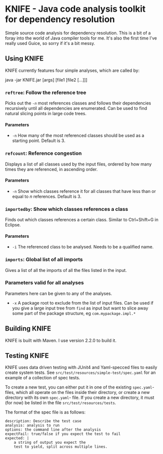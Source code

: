 KNIFE - Java code analysis toolkit for dependency resolution
=================================================================================================
Simple source code analysis for dependency resolution. This is a bit of a foray into the world of
Java compiler tools for me. It's also the first time I've really used Guice, so sorry if it's a
bit messy.

Using KNIFE
-------------------------------------------------------------------------------------------------
KNIFE currently features four simple analyses, which are called by:

   java -jar KNIFE.jar <analysis> [args] [file1 [file2 [...]]]

### `reftree`: Follow the reference tree
Picks out the _`-n`_ most references classes and follows their dependencies recursively until
all dependencies are enumerated. Can be used to find natural slicing points in large code trees.

#### Parameters
 * `-n` How many of the most referenced classes should be used as a starting point.
        Default is 3. 

### `refcount`: Reference congestion
Displays a list of all classes used by the input files, ordered by how many times they are 
referenced, in ascending order.

#### Parameters
 * `-n` Show which classes reference it for all classes that have less than or equal to
   _n_ references. Default is 3.
    
### `importedby`: Show which classes references a class
Finds out which classes references a certain class. Similar to Ctrl+Shift+G in Eclipse.

#### Parameters
 * `-i` The referenced class to be analysed. Needs to be a qualified name.

### `imports`: Global list of all imports
Gives a list of all the imports of all the files listed in the input.

### Parameters valid for all analyses
Parameters here can be given to any of the analyses.

 * `-x` A package root to exclude from the list of input files. Can be used if you give a
        large input tree from `find` as input but want to slice away some part of the package
        structure, eg `com.mypackage.impl.*`

Building KNIFE
--------------
KNIFE is built with Maven. I use version 2.2.0 to build it.

Testing KNIFE
-------------
KNIFE uses data driven testing with JUnit4 and Yaml-specced files to easily create system tests.
See `src/test/resources/simple-test/spec.yaml` for an example of a collection of spec tests.

To create a new test, you can either put it in one of the existing `spec.yaml`-files, which all
operate on the files inside their directory, or create a new directory with its own `spec.yaml`-
file. If you create a new directory, it must (for now) be listed in the file 
`src/test/resources/tests`.

The format of the spec file is as follows:

    description: Describe the test case
    analysis: analysis to run
    options: the command line after the analysis
    expectFail: true/false if you expect the test to fail
    expected: |
        a string of output you expect the
        test to yield, split across multiple lines.
        
